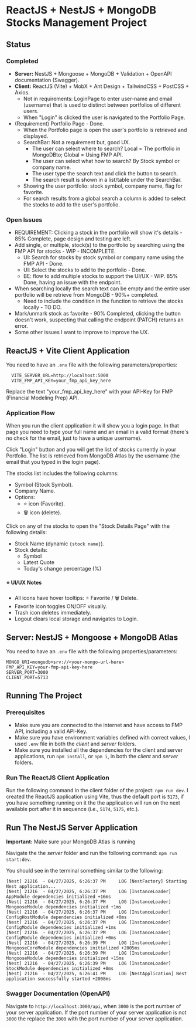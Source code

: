 # ReactJS + NestJS + MongoDB Stocks Management Project

## Status 

### Completed

- **Server:** NestJS + Mongoose + MongoDB + Validation + OpenAPI documentation (Swagger).
- **Client:** ReactJS (Vite) + MobX + Ant Design + TailwindCSS + PostCSS + Axios.
  - Not in requirements: LoginPage to enter user-name and email (username) that is used to distinct between portfolios of different users.
  - When "Login" is clicked the user is navigated to the Portfolio Page.
- (Requirement) Portfolio Page - Done.
  - When the Portfolio page is open the user's portfolio is retrieved and displayed.
  - SearchBar: Not a requirement but, good UX. 
    - The user can select where to search? Local = The portfolio in MongoDBto; Global = Using FMP API.
    - The user can select what how to search? By Stock symbol or company name.
    - The user type the search text and click the button to search.
    - The search result is shown in a list/table under the SearchBar.
  - Showing the user portfolio: stock symbol, company name, flag for favorite.
  - For search results from a global search a column is added to select the stocks to add to the user's portfolio.

### Open Issues

- REQUIREMENT: Clicking a stock in the portfolio will show it's details - 85% Complete, page design and testing are left.
- Add single, or multiple, stock(s) to the portfolio by searching using the FMP API for stocks - WIP - INCOMPLETE.
  - UI: Search for stocks by stock symbol or company name using the FMP API - Done.
  - UI: Select the stocks to add to the portfolio - Done.
  - BE: flow to add multiple stocks to support the UI/UX - WIP. 85% Done, having an issue with the endpoint.
- When searching locally the search text can be empty and the entire user portfolio will be retrieve from MongoDB - 90%+ completed.
  - Need to include the condition in the function to retrieve the stocks locally - TO DO.
- Mark/unmark stock as favorite - 90% Completed, clicking the button doesn't work, suspecting that calling the endpoint (PATCH) returns an error.
- Some other issues I want to improve to improve the UX.

## ReactJS + Vite Client Application

You need to have an `.env` file with the following parameters/properties:

      VITE_SERVER_URL=http://localhost:5000
      VITE_FMP_API_KEY=your_fmp_api_key_here

Replace the text "your_fmp_api_key_here" with your API-Key for FMP (Financial Modeling Prep) API.

### Application Flow

When you run the client application it will show you a login page. In that page you need to type your full name and an email in a valid format (there's no check for the email, just to have a unique username).

Click "Login" button and you will get the list of stocks currently in your Portfolio. The list is retrieved from MongoDB Atlas by the username (the email that you typed in the login page).

The stocks list includes the following columns:

- Symbol (Stock Symbol).
- Company Name.
- Options:
  - ⭐ icon (Favorite).
  - 🗑️ icon (delete).
  
Click on any of the stocks to open the "Stock Details Page" with the following details:

- Stock Name (dynamic `{stock name}`).
- Stock details:
  - Symbol
  - Latest Quote
  - Today's change percentage (%)

#### ⭐ UI/UX Notes

- All icons have hover tooltips: ⭐ Favorite / 🗑️ Delete.
- Favorite icon toggles ON/OFF visually.
- Trash icon deletes immediately.
- Logout clears local storage and navigates to Login.

## Server: NestJS + Mongoose + MongoDB Atlas

You need to have an `.env` file with the following properties/parameters:

    MONGO_URI=mongodb+srv://<your-mongo-url-here>
    FMP_API_KEY=your-fmp-api-key-here
    SERVER_PORT=3000
    CLIENT_PORT=5713

## Running The Project

### Prerequisites

- Make sure you are connected to the internet and have access to FMP API, including a valid API-Key.
- Make sure you have environment variables defined with correct values, I used `.env` file in both the _client_ and _server_ folders.
- Make sure you installed all the dependencies for the client and server applications, run `npm install`, or `npm i`, in both the _client_ and _server_ folders.

### Run The ReactJS Client Application

Run the following command in the client folder of the project: `npm run dev`. I created the ReactJS application using Vite, thus the default port is `5173`, if you have something running on it the the application will run on the next available port after it in sequence (i.e., `5174`, `5175`, etc.).

## Run The NestJS Server Application

**Important:** Make sure your MongoDB Atlas is running

Navigate the the _server_ folder and run the following command: `npm run start:dev`.

You should see in the terminal something similar to the following:

    [Nest] 21216  - 04/27/2025, 6:26:37 PM     LOG [NestFactory] Starting Nest application...
    [Nest] 21216  - 04/27/2025, 6:26:37 PM     LOG [InstanceLoader] AppModule dependencies initialized +16ms
    [Nest] 21216  - 04/27/2025, 6:26:37 PM     LOG [InstanceLoader] MongooseModule dependencies initialized +1ms
    [Nest] 21216  - 04/27/2025, 6:26:37 PM     LOG [InstanceLoader] ConfigHostModule dependencies initialized +0ms
    [Nest] 21216  - 04/27/2025, 6:26:37 PM     LOG [InstanceLoader] ConfigModule dependencies initialized +1ms
    [Nest] 21216  - 04/27/2025, 6:26:37 PM     LOG [InstanceLoader] ConfigModule dependencies initialized +0ms
    [Nest] 21216  - 04/27/2025, 6:26:39 PM     LOG [InstanceLoader] MongooseCoreModule dependencies initialized +2005ms
    [Nest] 21216  - 04/27/2025, 6:26:39 PM     LOG [InstanceLoader] MongooseModule dependencies initialized +15ms
    [Nest] 21216  - 04/27/2025, 6:26:39 PM     LOG [InstanceLoader] StockModule dependencies initialized +0ms
    [Nest] 21216  - 04/27/2025, 6:26:41 PM     LOG [NestApplication] Nest application successfully started +2008ms

### Swagger Documentation (OpenAPI)

Navigate to `http://localhost:3000/api`, when `3000` is the port number of your server application. If the port number of your server application is not `3000` the replace the `3000` with the port number of your server application.
